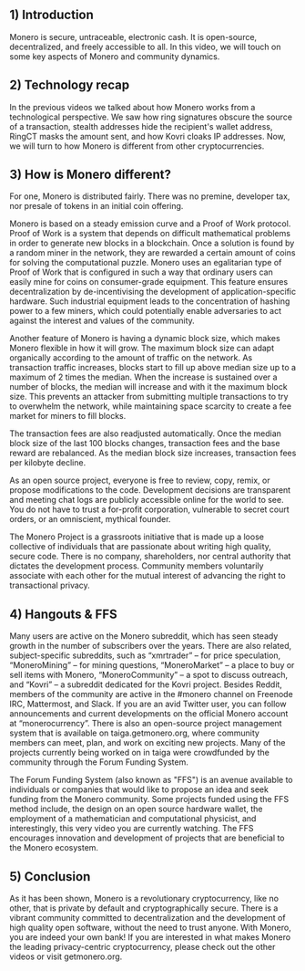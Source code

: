 ## 1) Introduction

Monero is secure, untraceable, electronic cash. It is open-source, decentralized, and freely accessible to all. In this video, we will touch on some key aspects of Monero and community dynamics.

## 2) Technology recap

In the previous videos we talked about how Monero works from a technological perspective.
We saw how ring signatures obscure the source of a transaction, stealth addresses hide the recipient's wallet address, RingCT masks the amount sent, and how Kovri cloaks IP addresses.
Now, we will turn to how Monero is different from other cryptocurrencies.

## 3) How is Monero different?

For one, Monero is distributed fairly.
There was no premine, developer tax, nor presale of tokens in an initial coin offering.

Monero is based on a steady emission curve and a Proof of Work protocol.
Proof of Work is a system that depends on difficult mathematical problems in order to generate new blocks in a blockchain. 
Once a solution is found by a random miner in the network, they are rewarded a certain amount of coins for solving the computational puzzle.
Monero uses an egalitarian type of Proof of Work that is configured in such a way that ordinary users can easily mine for coins on consumer-grade equipment.
This feature ensures decentralization by de-incentivising the development of application-specific hardware.
Such industrial equipment leads to the concentration of hashing power to a few miners, which could potentially enable adversaries to act against the interest and values of the community.

Another feature of Monero is having a dynamic block size, which makes Monero flexible in how it will grow.
The maximum block size can adapt organically according to the amount of traffic on the network.
As transaction traffic increases, blocks start to fill up above median size up to a maximum of 2 times the median. 
When the increase is sustained over a number of blocks, the median will increase and with it the maximum block size.
This prevents an attacker from submitting multiple transactions to try to overwhelm the network, while maintaining space scarcity to create a fee market for miners to fill blocks.

The transaction fees are also readjusted automatically. 
Once the median block size of the last 100 blocks changes, transaction fees and the base reward are rebalanced. 
As the median block size increases, transaction fees per kilobyte decline. 

As an open source project, everyone is free to review, copy, remix, or propose modifications to the code.
Development decisions are transparent and meeting chat logs are publicly accessible online for the world to see.
You do not have to trust a for-profit corporation, vulnerable to secret court orders, or an omniscient, mythical founder.

The Monero Project is a grassroots initiative that is made up a loose collective of individuals that are passionate about writing high quality, secure code.
There is no company, shareholders, nor central authority that dictates the development process.
Community members voluntarily associate with each other for the mutual interest of advancing the right to transactional privacy.

## 4) Hangouts & FFS

Many users are active on the Monero subreddit, which has seen steady growth in the number of subscribers over the years.
There are also related, subject-specific subreddits, such as “xmrtrader” – for price speculation, “MoneroMining” – for mining questions, “MoneroMarket” –  a place to buy or sell items with Monero, “MoneroCommunity” – a spot to discuss outreach, and “Kovri” – a subreddit dedicated for the Kovri project.
Besides Reddit, members of the community are active in the #monero channel on Freenode IRC, Mattermost, and Slack.
If you are an avid Twitter user, you can follow announcements and current developments on the official Monero account at “monerocurrency”.
There is also an open-source project management system that is available on taiga.getmonero.org, where community members can meet, plan, and work on exciting new projects.
Many of the projects currently being worked on in taiga were crowdfunded by the community through the Forum Funding System.

The Forum Funding System (also known as "FFS") is an avenue available to individuals or companies that would like to propose an idea and seek funding from the Monero community.
Some projects funded using the FFS method include, the design on an open source hardware wallet, the employment of a mathematician and computational physicist, and interestingly, this very video you are currently watching.
The FFS encourages innovation and development of projects that are beneficial to the Monero ecosystem.

## 5) Conclusion

As it has been shown, Monero is a revolutionary cryptocurrency, like no other, that is private by default and cryptographically secure.
There is a vibrant community committed to decentralization and the development of high quality open software, without the need to trust anyone.
With Monero, you are indeed your own bank!
If you are interested in what makes Monero the leading privacy-centric cryptocurrency, please check out the other videos or visit getmonero.org.
